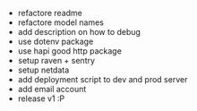 * refactore readme
* refactore model names
* add description on how to debug
* use dotenv package
* use hapi good http package
* setup raven + sentry
* setup netdata
* add deployment script to dev and prod server
* add email account
* release v1 :P
